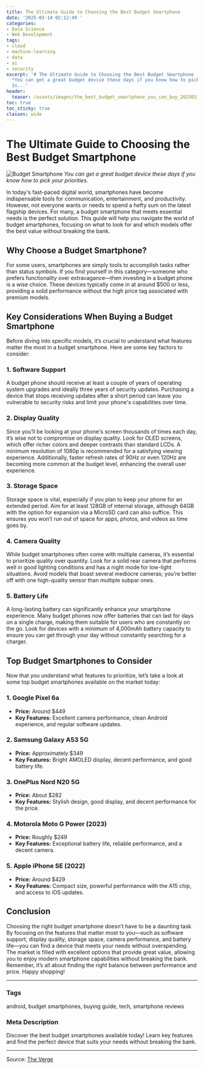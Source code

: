 ```yaml
---
title: The Ultimate Guide to Choosing the Best Budget Smartphone
date: '2025-03-14 02:12:49 '
categories:
- Data Science
- Web Development
tags:
- cloud
- machine-learning
- data
- ai
- security
excerpt: '# The Ultimate Guide to Choosing the Best Budget Smartphone ![Budget Smartphone](https://platform.theverge.com/wp-content/uploads/sites/2/chorus/uploads/chorus_asset/file/24222843/226422_K_Radtke_budget_phone_buying_guide.jpg?quality=90&strip=all&crop=0,0,100,100)
  *You can get a great budget device these days if you know how to pick your priorities.*
  In...'
header:
  teaser: /assets/images/the_best_budget_smartphone_you_can_buy_20250314021248.jpg
toc: true
toc_sticky: true
classes: wide
---
```


# The Ultimate Guide to Choosing the Best Budget Smartphone

![Budget Smartphone](https://platform.theverge.com/wp-content/uploads/sites/2/chorus/uploads/chorus_asset/file/24222843/226422_K_Radtke_budget_phone_buying_guide.jpg?quality=90&strip=all&crop=0,0,100,100)
*You can get a great budget device these days if you know how to pick your priorities.*

In today's fast-paced digital world, smartphones have become indispensable tools for communication, entertainment, and productivity. However, not everyone wants or needs to spend a hefty sum on the latest flagship devices. For many, a budget smartphone that meets essential needs is the perfect solution. This guide will help you navigate the world of budget smartphones, focusing on what to look for and which models offer the best value without breaking the bank.

## Why Choose a Budget Smartphone?

For some users, smartphones are simply tools to accomplish tasks rather than status symbols. If you find yourself in this category—someone who prefers functionality over extravagance—then investing in a budget phone is a wise choice. These devices typically come in at around $500 or less, providing a solid performance without the high price tag associated with premium models.

## Key Considerations When Buying a Budget Smartphone

Before diving into specific models, it’s crucial to understand what features matter the most in a budget smartphone. Here are some key factors to consider:

### 1. **Software Support**

A budget phone should receive at least a couple of years of operating system upgrades and ideally three years of security updates. Purchasing a device that stops receiving updates after a short period can leave you vulnerable to security risks and limit your phone's capabilities over time.

### 2. **Display Quality**

Since you’ll be looking at your phone's screen thousands of times each day, it’s wise not to compromise on display quality. Look for OLED screens, which offer richer colors and deeper contrasts than standard LCDs. A minimum resolution of 1080p is recommended for a satisfying viewing experience. Additionally, faster refresh rates of 90Hz or even 120Hz are becoming more common at the budget level, enhancing the overall user experience.

### 3. **Storage Space**

Storage space is vital, especially if you plan to keep your phone for an extended period. Aim for at least 128GB of internal storage, although 64GB with the option for expansion via a MicroSD card can also suffice. This ensures you won’t run out of space for apps, photos, and videos as time goes by.

### 4. **Camera Quality**

While budget smartphones often come with multiple cameras, it’s essential to prioritize quality over quantity. Look for a solid rear camera that performs well in good lighting conditions and has a night mode for low-light situations. Avoid models that boast several mediocre cameras; you’re better off with one high-quality sensor than multiple subpar ones.

### 5. **Battery Life**

A long-lasting battery can significantly enhance your smartphone experience. Many budget phones now offer batteries that can last for days on a single charge, making them suitable for users who are constantly on the go. Look for devices with a minimum of 4,000mAh battery capacity to ensure you can get through your day without constantly searching for a charger.

## Top Budget Smartphones to Consider

Now that you understand what features to prioritize, let’s take a look at some top budget smartphones available on the market today:

### **1. Google Pixel 6a**  
   - **Price:** Around $449  
   - **Key Features:** Excellent camera performance, clean Android experience, and regular software updates.

### **2. Samsung Galaxy A53 5G**  
   - **Price:** Approximately $349  
   - **Key Features:** Bright AMOLED display, decent performance, and good battery life.

### **3. OnePlus Nord N20 5G**  
   - **Price:** About $282  
   - **Key Features:** Stylish design, good display, and decent performance for the price.

### **4. Motorola Moto G Power (2023)**  
   - **Price:** Roughly $249  
   - **Key Features:** Exceptional battery life, reliable performance, and a decent camera.

### **5. Apple iPhone SE (2022)**  
   - **Price:** Around $429  
   - **Key Features:** Compact size, powerful performance with the A15 chip, and access to iOS updates.

## Conclusion

Choosing the right budget smartphone doesn’t have to be a daunting task. By focusing on the features that matter most to you—such as software support, display quality, storage space, camera performance, and battery life—you can find a device that meets your needs without overspending. The market is filled with excellent options that provide great value, allowing you to enjoy modern smartphone capabilities without breaking the bank. Remember, it’s all about finding the right balance between performance and price. Happy shopping!

---

### Tags
android, budget smartphones, buying guide, tech, smartphone reviews

### Meta Description
Discover the best budget smartphones available today! Learn key features and find the perfect device that suits your needs without breaking the bank.

---

Source: [The Verge](https://www.theverge.com/21420196/best-budget-smartphone-cheap)